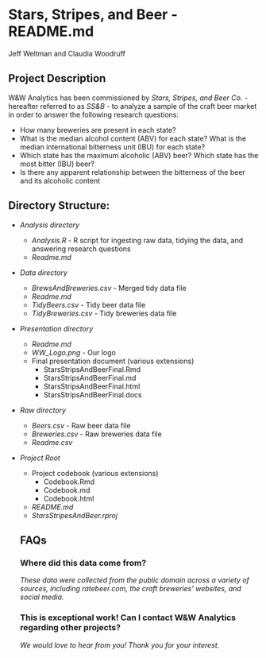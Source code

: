 # Stars, Stripes, and Beer - README.md
Jeff Weltman and Claudia Woodruff

## Project Description
W&W Analytics has been commissioned by *Stars, Stripes, and Beer Co.* - hereafter referred to as *SS&B* - to analyze a sample of the craft beer market in order to answer the following research questions:

* How many breweries are present in each state?
* What is the median alcohol content (ABV) for each state? What is the median international bitterness unit (IBU) for each state?
* Which state has the maximum alcoholic (ABV) beer? Which state has the most bitter (IBU) beer?
* Is there any apparent relationship between the bitterness of the beer and its alcoholic content

## Directory Structure:

* *Analysis directory*
  + *Analysis.R* - R script for ingesting raw data, tidying the data, and answering research questions
  + *Readme.md*
* *Data directory*
  + *BrewsAndBreweries.csv* - Merged tidy data file
  + *Readme.md*
  + *TidyBeers.csv* - Tidy beer data file
  + *TidyBreweries.csv* - Tidy breweries data file
* *Presentation directory*
  + *Readme.md*
  + *WW_Logo.png* - Our logo
  + Final presentation document (various extensions)
    * StarsStripsAndBeerFinal.Rmd
    * StarsStripsAndBeerFinal.md
    * StarsStripsAndBeerFinal.html
    * StarsStripsAndBeerFinal.docs
* *Raw directory*
  + *Beers.csv* - Raw beer data file
  + *Breweries.csv* - Raw breweries data file
  + *Readme.csv*
* *Project Root*
  + Project codebook (various extensions)
    * Codebook.Rmd
    * Codebook.md
    * Codebook.html
  + *README.md*
  + *StarsStripesAndBeer.rproj*
  
  ## FAQs
  ### Where did this data come from?
  *These data were collected from the public domain across a variety of sources, including *ratebeer.com*, the craft breweries' websites, and social media.*
  
  ### This is exceptional work! Can I contact W&W Analytics regarding other projects?
  *We would love to hear from you! Thank you for your interest.*
